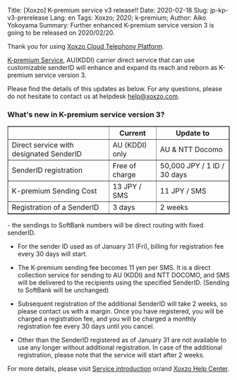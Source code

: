 Title: [Xoxzo] K-premium service v3 release!!
Date: 2020-02-18
Slug: jp-kp-v3-prerelease
Lang: en
Tags: Xoxzo; 2020; k-premium;
Author: Aiko Yokoyama
Summary: Further enhanced K-premium service version 3 is going to be released on 2020/02/20.

Thank you for using [Xoxzo Cloud Telephony Platform](https://www.xoxzo.com/en/).

[K-premium Service](https://help.xoxzo.com/en/xoxzo-cloud-telephony-platform/articles/the-k-premium-service/),
AU(KDDI) carrier direct service that can use customizable senderID will enhance and expand its reach and reborn as K-premium service version 3.

Please find the details of this updates as below.
For any questions, please do not hesitate to contact us at helpdesk help@xoxzo.com.

### What's new in K-premium service version 3?

<div class="table-responsive">
  <table border="1" cellpadding="10" cellspacing="1">
    <tr>
      <th> </th>
      <th>Current</th>
      <th>Update to</th>
    </tr>
    <tr>
      <td>Direct service with designated SenderID</td>
      <td>AU (KDDI) only</td>
      <td>AU & NTT Docomo</td>
    </tr>
     <tr>
      <td>SenderID registration</td>
      <td>Free of charge</td>
      <td> 50,000 JPY / 1 ID / 30 days</td>
    </tr>
    <tr>
      <td>K-premium Sending Cost</td>
      <td>13 JPY / SMS</td>
      <td>11 JPY / SMS</td>
    </tr>
     <tr>
      <td>Registration of a SenderID</td>
      <td>3 days</td>
      <td>2 weeks</td>
    </tr>
  </table>
</div>
- the sendings to SoftBank numbers will be direct routing with fixed senderID.


- For the sender ID used as of January 31 (Fri), billing for registration fee every 30 days will start.

- The K-premium sending fee becomes 11 yen per SMS. 
It is a direct collection service for sending to AU (KDDI) and NTT DOCOMO, 
and SMS will be delivered to the recipients using the specified SenderID. (Sending to SoftBank will be unchanged)

- Subsequent registration of the additional SenderID will take 2 weeks, so please contact us with a margin. 
Once you have registered, you will be charged a registration fee, and you will be charged a monthly registration fee 
every 30 days until you cancel.

- Other than the SenderID registered as of January 31 are not available to use any longer without additional registration.
In case of the additional registration, please note that the service will start after 2 weeks.

For more details, please visit [Service introduction](https://www.xoxzo.com/ja/about/sms-api/#k-premium) or/and
[Xoxzo Help Center](https://help.xoxzo.com/ja/xoxzo-cloud-telephony-platform/articles/the-k-premium-service/).
